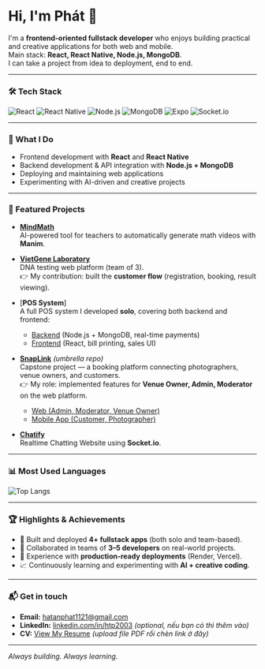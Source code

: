 # Hi, I'm Phát 👋

I'm a **frontend-oriented fullstack developer** who enjoys building practical and creative applications for both web and mobile.  
Main stack: **React, React Native, Node.js, MongoDB**.  
I can take a project from idea to deployment, end to end.

---

### 🛠 Tech Stack
![React](https://img.shields.io/badge/React-20232A?style=for-the-badge&logo=react&logoColor=61DAFB)
![React Native](https://img.shields.io/badge/React_Native-20232A?style=for-the-badge&logo=react&logoColor=61DAFB)
![Node.js](https://img.shields.io/badge/Node.js-43853D?style=for-the-badge&logo=node.js&logoColor=white)
![MongoDB](https://img.shields.io/badge/MongoDB-4ea94b?style=for-the-badge&logo=mongodb&logoColor=white)
![Expo](https://img.shields.io/badge/Expo-1C1E24?style=for-the-badge&logo=expo&logoColor=white)
![Socket.io](https://img.shields.io/badge/Socket.io-010101?style=for-the-badge&logo=socketdotio&logoColor=white)

---

### 🚀 What I Do
- Frontend development with **React** and **React Native**  
- Backend development & API integration with **Node.js + MongoDB**  
- Deploying and maintaining web applications  
- Experimenting with AI-driven and creative projects  

---

### 🌟 Featured Projects

- [**MindMath**](https://github.com/htp2003/mindmath-fe)  
  AI-powered tool for teachers to automatically generate math videos with **Manim**.  

- [**VietGene Laboratory**](https://github.com/htp2003/vietgene-laboratory)  
  DNA testing web platform (team of 3).  
  👉 My contribution: built the **customer flow** (registration, booking, result viewing).  

- [**POS System**]  
  A full POS system I developed **solo**, covering both backend and frontend:  
  - [Backend](https://github.com/htp2003/pos-backend) (Node.js + MongoDB, real-time payments)  
  - [Frontend](https://github.com/htp2003/pos-fe) (React, bill printing, sales UI)  

- [**SnapLink**](https://github.com/htp2003/snaplink) *(umbrella repo)*  
  Capstone project — a booking platform connecting photographers, venue owners, and customers.  
  👉 My role: implemented features for **Venue Owner, Admin, Moderator** on the web platform.  
  - [Web (Admin, Moderator, Venue Owner)](https://github.com/htp2003/snaplink-web)  
  - [Mobile App (Customer, Photographer)](https://github.com/htp2003/snaplink-app)
     
- [**Chatify**](https://github.com/htp2003/chatify)  
  Realtime Chatting Website using **Socket.io**.  

---

### 📊 Most Used Languages
![Top Langs](https://github-readme-stats.vercel.app/api/top-langs/?username=htp2003&layout=compact&theme=tokyonight)

---

### 🏆 Highlights & Achievements
- 🚀 Built and deployed **4+ fullstack apps** (both solo and team-based).  
- 👥 Collaborated in teams of **3–5 developers** on real-world projects.  
- 🔗 Experience with **production-ready deployments** (Render, Vercel).  
- 📈 Continuously learning and experimenting with **AI + creative coding**.  

---

### 📬 Get in touch
- **Email:** hatanphat1121@gmail.com  
- **LinkedIn:** [linkedin.com/in/htp2003](https://linkedin.com/in/htp2003) *(optional, nếu bạn có thì thêm vào)*  
- **CV:** [View My Resume](#) *(upload file PDF rồi chèn link ở đây)*  

---

*Always building. Always learning.*
